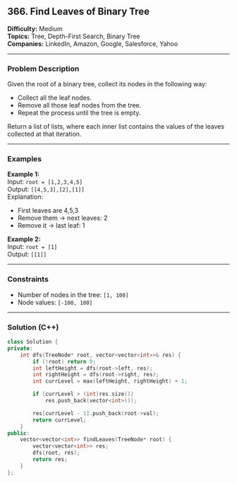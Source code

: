 ## 366. Find Leaves of Binary Tree

**Difficulty:** Medium  
**Topics:** Tree, Depth-First Search, Binary Tree  
**Companies:** LinkedIn, Amazon, Google, Salesforce, Yahoo

---

### Problem Description

Given the root of a binary tree, collect its nodes in the following way:

- Collect all the leaf nodes.
- Remove all those leaf nodes from the tree.
- Repeat the process until the tree is empty.

Return a list of lists, where each inner list contains the values of the leaves collected at that iteration.

---

### Examples

**Example 1:**  
Input: `root = [1,2,3,4,5]`  
Output: `[[4,5,3],[2],[1]]`  
Explanation:

- First leaves are 4,5,3
- Remove them → next leaves: 2
- Remove it → last leaf: 1

**Example 2:**  
Input: `root = [1]`  
Output: `[[1]]`

---

### Constraints

- Number of nodes in the tree: `[1, 100]`
- Node values: `[-100, 100]`

---

### Solution (C++)

```cpp
class Solution {
private:
    int dfs(TreeNode* root, vector<vector<int>>& res) {
        if (!root) return 0;
        int leftHeight = dfs(root->left, res);
        int rightHeight = dfs(root->right, res);
        int currLevel = max(leftHeight, rightHeight) + 1;

        if (currLevel > (int)res.size())
            res.push_back(vector<int>());

        res[currLevel - 1].push_back(root->val);
        return currLevel;
    }
public:
    vector<vector<int>> findLeaves(TreeNode* root) {
        vector<vector<int>> res;
        dfs(root, res);
        return res;
    }
};
```

